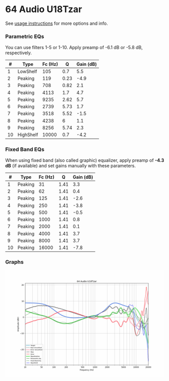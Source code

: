 # 64 Audio U18Tzar
See [usage instructions](https://github.com/jaakkopasanen/AutoEq#usage) for more options and info.

### Parametric EQs
You can use filters 1-5 or 1-10. Apply preamp of -6.1 dB or -5.8 dB, respectively.

|   # | Type      |   Fc (Hz) |    Q |   Gain (dB) |
|-----|-----------|-----------|------|-------------|
|   1 | LowShelf  |       105 | 0.7  |         5.5 |
|   2 | Peaking   |       119 | 0.23 |        -4.9 |
|   3 | Peaking   |       708 | 0.82 |         2.1 |
|   4 | Peaking   |      4113 | 1.7  |         4.7 |
|   5 | Peaking   |      9235 | 2.62 |         5.7 |
|   6 | Peaking   |      2739 | 5.73 |         1.7 |
|   7 | Peaking   |      3518 | 5.52 |        -1.5 |
|   8 | Peaking   |      4238 | 6    |         1.1 |
|   9 | Peaking   |      8256 | 5.74 |         2.3 |
|  10 | HighShelf |     10000 | 0.7  |        -4.2 |

### Fixed Band EQs
When using fixed band (also called graphic) equalizer, apply preamp of **-4.3 dB** (if available) and set gains manually with these parameters.

|   # | Type    |   Fc (Hz) |    Q |   Gain (dB) |
|-----|---------|-----------|------|-------------|
|   1 | Peaking |        31 | 1.41 |         3.3 |
|   2 | Peaking |        62 | 1.41 |         0.4 |
|   3 | Peaking |       125 | 1.41 |        -2.6 |
|   4 | Peaking |       250 | 1.41 |        -3.8 |
|   5 | Peaking |       500 | 1.41 |        -0.5 |
|   6 | Peaking |      1000 | 1.41 |         0.8 |
|   7 | Peaking |      2000 | 1.41 |         0.1 |
|   8 | Peaking |      4000 | 1.41 |         3.7 |
|   9 | Peaking |      8000 | 1.41 |         3.7 |
|  10 | Peaking |     16000 | 1.41 |        -7.8 |

### Graphs
![](./64%20Audio%20U18Tzar.png)
